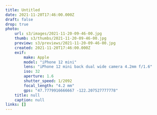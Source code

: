 ```yaml
---
title: Untitled
date: 2021-11-20T17:46:00.000Z
draft: false
drop: true
photo:
    url: s3/images/2021-11-20-09-46-00.jpg
    thumb: s3/thumbs/2021-11-20-09-46-00.jpg
    preview: s3/previews/2021-11-20-09-46-00.jpg
    created: 2021-11-20T17:46:00.000Z
    exif:
        make: Apple
        model: "iPhone 12 mini"
        lens: "iPhone 12 mini back dual wide camera 4.2mm f/1.6"
        iso: 32
        aperture: 1.6
        shutter_speed: 1/2092
        focal_length: "4.2 mm"
        gps: "47.7779916666667 -122.207527777778"
    title: null
    caption: null
links: []
---
```

